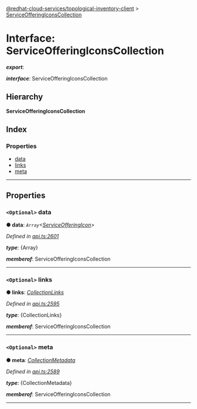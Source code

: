 [@redhat-cloud-services/topological-inventory-client](../README.md) > [ServiceOfferingIconsCollection](../interfaces/serviceofferingiconscollection.md)

# Interface: ServiceOfferingIconsCollection

*__export__*: 

*__interface__*: ServiceOfferingIconsCollection

## Hierarchy

**ServiceOfferingIconsCollection**

## Index

### Properties

* [data](serviceofferingiconscollection.md#data)
* [links](serviceofferingiconscollection.md#links)
* [meta](serviceofferingiconscollection.md#meta)

---

## Properties

<a id="data"></a>

### `<Optional>` data

**● data**: *`Array`<[ServiceOfferingIcon](serviceofferingicon.md)>*

*Defined in [api.ts:2601](https://github.com/RedHatInsights/javascript-clients/blob/master/packages/topological-inventory/api.ts#L2601)*

*__type__*: {Array}

*__memberof__*: ServiceOfferingIconsCollection

___
<a id="links"></a>

### `<Optional>` links

**● links**: *[CollectionLinks](collectionlinks.md)*

*Defined in [api.ts:2595](https://github.com/RedHatInsights/javascript-clients/blob/master/packages/topological-inventory/api.ts#L2595)*

*__type__*: {CollectionLinks}

*__memberof__*: ServiceOfferingIconsCollection

___
<a id="meta"></a>

### `<Optional>` meta

**● meta**: *[CollectionMetadata](collectionmetadata.md)*

*Defined in [api.ts:2589](https://github.com/RedHatInsights/javascript-clients/blob/master/packages/topological-inventory/api.ts#L2589)*

*__type__*: {CollectionMetadata}

*__memberof__*: ServiceOfferingIconsCollection

___

